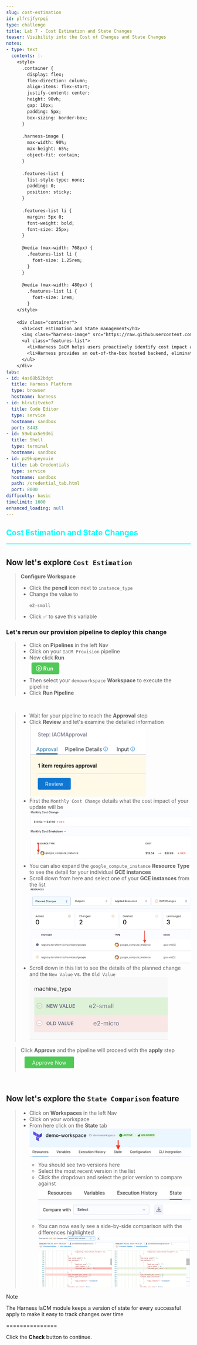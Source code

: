 ```yaml
---
slug: cost-estimation
id: plfrsjfyrpqi
type: challenge
title: Lab 7 - Cost Estimation and State Changes
teaser: Visibility into the Cost of Changes and State Changes
notes:
- type: text
  contents: |-
    <style>
      .container {
        display: flex;
        flex-direction: column;
        align-items: flex-start;
        justify-content: center;
        height: 90vh;
        gap: 10px;
        padding: 5px;
        box-sizing: border-box;
      }

      .harness-image {
        max-width: 90%;
        max-height: 65%;
        object-fit: contain;
      }

      .features-list {
        list-style-type: none;
        padding: 0;
        position: sticky;
      }

      .features-list li {
        margin: 5px 0;
        font-weight: bold;
        font-size: 25px;
      }

      @media (max-width: 768px) {
        .features-list li {
          font-size: 1.25rem;
        }
      }

      @media (max-width: 480px) {
        .features-list li {
          font-size: 1rem;
        }
    </style>

    <div class="container">
      <h1>Cost estimation and State management</h1>
      <img class="harness-image" src="https://raw.githubusercontent.com/harness-community/field-workshops/harness-se/assets/images/iac_state_management.png">
      <ul class="features-list">
        <li>Harness IaCM helps users proactively identify cost impact associated with resource changes, which prevents unplanned and exorbitant cloud bills.</li>
        <li>Harness provides an out-of-the-box hosted backend, eliminating the need to host state and manage locking mechanism and access control.</li>
      </ul>
    </div>
tabs:
- id: 4as68b52bdgt
  title: Harness Platform
  type: browser
  hostname: harness
- id: hlrvtitveko7
  title: Code Editor
  type: service
  hostname: sandbox
  port: 8443
- id: 59wbux5e9d6i
  title: Shell
  type: terminal
  hostname: sandbox
- id: pz9kupeyouie
  title: Lab Credentials
  type: service
  hostname: sandbox
  path: /credential_tab.html
  port: 8000
difficulty: basic
timelimit: 1600
enhanced_loading: null
---
```


<style type="text/css" rel="stylesheet">
hr.cyan { background-color: cyan; color: cyan; height: 2px; margin-bottom: -10px; }
h2.cyan { color: cyan; }
</style><h2 class="cyan">Cost Estimation and State Changes</h2>
<hr class="cyan">
<br>

## Now let's explore `Cost Estimation`
> **Configure Workspace**
> - Click the **pencil** icon next to `instance_type`
> - Change the value to <pre>`e2-small`</pre>
> - Click ✅ to save this variable

### Let's rerun our provision pipeline to deploy this change
> - Click on **Pipelines** in the left Nav
> - Click on your `IaCM Provision` pipeline
> - Now click **Run** \
>     ![](https://raw.githubusercontent.com/harness-community/field-workshops/harness-se/assets/images/pipeline_run.png)
> - Then select your `demoworkspace` **Workspace** to execute the pipeline
> - Click **Run Pipeline**

<br>

> - Wait for your pipeline to reach the **Approval** step
> - Click **Review** and let's examine the detailed information \
>     ![](https://raw.githubusercontent.com/harness-community/field-workshops/harness-se/se-workshop-iacm/assets/images/iacm_pipeline_review.png)
> - First the `Monthly Cost Change` details what the cost impact of your update will be \
>     ![](https://raw.githubusercontent.com/harness-community/field-workshops/harness-se/se-workshop-iacm/assets/images/iacm_cost_change_estimation_gcp.png)
> - You can also expand the `google_compute_instance` **Resource Type** to see the detail for your individual **GCE instances**
> - Scroll down from here and select one of your **GCE instances** from the list \
>     ![](https://raw.githubusercontent.com/harness-community/field-workshops/harness-se/se-workshop-iacm/assets/images/iacm_planned_changes_gcp.png)
> - Scroll down in this list to see the details of the planned change and the `New Value` vs. the `Old Value` \
>     ![](https://raw.githubusercontent.com/harness-community/field-workshops/harness-se/se-workshop-iacm/assets/images/iacm_instance_type_update_gcp.png)

> Click **Approve** and the pipeline will proceed with the **apply** step \
>     ![](https://raw.githubusercontent.com/harness-community/field-workshops/harness-se/se-workshop-iacm/assets/images/iacm_approve.png)

<br>

## Now let's explore the `State Comparison` feature
> - Click on **Workspaces** in the left Nav
> - Click on your workspace
> - From here click on the  **State** tab \
>     ![](https://raw.githubusercontent.com/harness-community/field-workshops/harness-se/se-workshop-iacm/assets/images/iacm_state_tab.png)
>   - You should see two versions here
>   - Select the most recent version in the list
>   - Click the dropdown and select the prior version to compare against \
>       ![](https://raw.githubusercontent.com/harness-community/field-workshops/harness-se/se-workshop-iacm/assets/images/iacm_state_compare_with.png)
>   - You can now easily see a side-by-side comparison with the differences highlighted \
>       ![](https://raw.githubusercontent.com/harness-community/field-workshops/harness-se/se-workshop-iacm/assets/images/iacm_state_compare.png)

> [!NOTE]
> The Harness IaCM module keeps a version of state for every successful apply to make it easy to track changes over time

===============

Click the **Check** button to continue.
